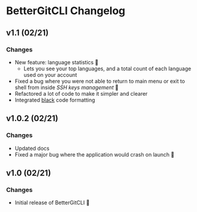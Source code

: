 # BetterGitCLI Changelog

## v1.1 (02/21)
### Changes
- New feature: language statistics 🎉
  - Lets you see your top languages, and a  total count of each language used on your account
- Fixed a bug where you were not able to return to main menu or exit to shell from inside *SSH keys management* 🐛
- Refactored a lot of code to make it simpler and clearer
- Integrated [black](https://github.com/psf/black) code formatting

## v1.0.2 (02/21)
### Changes
- Updated docs
- Fixed a major bug where the application would crash on launch 🐛

## v1.0 (02/21)
### Changes
- Initial release of BetterGitCLI 🎉
